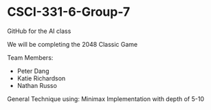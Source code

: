 # CSCI-331-6-Group-7
GitHub for the AI class

We will be completing the 2048 Classic Game


Team Members:
- Peter Dang
- Katie Richardson
- Nathan Russo

General Technique using:
Minimax Implementation  with depth of 5-10
